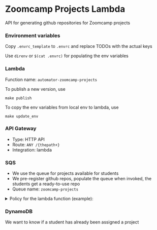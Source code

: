 # Zoomcamp Projects Lambda

API for generating github repositories for Zoomcamp projects


### Environment variables

Copy `.envrc_template` to `.envrc` and replace TODOs with the actual 
keys

Use `direnv` or `$(cat .envrc)` for populating the env variables

### Lambda

Function name: `automator-zoomcamp-projects`

To publish a new version, use

```
make publish
```

To copy the env variables from local env to lambda, use 

```
make update_env
```

### API Gateway 

* Type: HTTP API
* Route: `ANY /{thepath+}`
* Integration: lambda


### SQS

* We use the queue for projects available for students
* We pre-register github repos, populate the queue when invoked, the students get a ready-to-use repo
* Queue name: `zoomcamp-projects`

<details>
<summary>Policy for the lambda function (example):</summary>  

```json
{
    "Version": "2012-10-17",
    "Statement": [
        {
            "Sid": "VisualEditor0",
            "Effect": "Allow",
            "Action": [
                "logs:CreateLogGroup"
            ],
            "Resource": [
                "arn:aws:logs:eu-west-1:387546586013:*"
            ]
        },
        {
            "Sid": "VisualEditor1",
            "Effect": "Allow",
            "Action": [
                "logs:CreateLogStream",
                "logs:PutLogEvents"
            ],
            "Resource": "arn:aws:logs:eu-west-1:387546586013:log-group:/aws/lambda/automator-zoomcamp-projects:*"
        },
        {
            "Sid": "VisualEditor2",
            "Effect": "Allow",
            "Action": [
                "sqs:DeleteMessage",
                "sqs:ReceiveMessage",
                "sqs:SendMessage",
                "sqs:CreateQueue"
            ],
            "Resource": [
                "arn:aws:sqs:eu-west-1:387546586013:zoomcamp-projects"
            ]
        }
    ]
}
```
</details>



### DynamoDB 

We want to know if a student has already been assigned a project 
